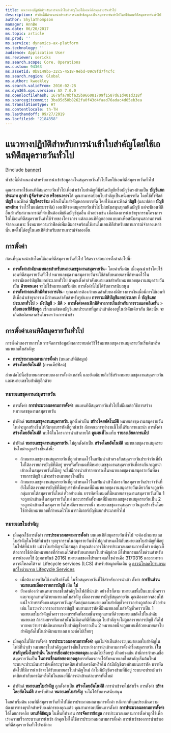 ```yaml
---
title: แนวทางปฏิบัติสำหรับการนำเข้าใบสำคัญโดยใช้เอนทิตีสมุดรายวันทั่วไป
description: หัวข้อนี้มีคำแนะนำสำหรับการนำเข้าข้อมูลลงในสมุดรายวันทั่วไปโดยใช้เอนทิตีสมุดรายวันทั่วไป
author: ShylaThompson
manager: AnnBe
ms.date: 06/20/2017
ms.topic: article
ms.prod: ''
ms.service: dynamics-ax-platform
ms.technology: ''
audience: Application User
ms.reviewer: sericks
ms.search.scope: Core, Operations
ms.custom: 94363
ms.assetid: 0b8149b5-32c5-4518-9ebd-09c9fd7f4cfc
ms.search.region: Global
ms.author: kweekley
ms.search.validFrom: 2016-02-28
ms.dyn365.ops.version: AX 7.0.0
ms.openlocfilehash: 167afa70bfa35b966081709f1587d61d401d318f
ms.sourcegitcommit: 3ba95d50b8262fa0f43d4faad76adac4d05eb3ea
ms.translationtype: HT
ms.contentlocale: th-TH
ms.lasthandoff: 09/27/2019
ms.locfileid: "2184358"
---
```

# <a name="best-practices-for-importing-vouchers-by-using-the-general-journal-entity"></a>แนวทางปฏิบัติสำหรับการนำเข้าใบสำคัญโดยใช้เอนทิตีสมุดรายวันทั่วไป

[!include [banner](../includes/banner.md)]

หัวข้อนี้มีคำแนะนำสำหรับการนำเข้าข้อมูลลงในสมุดรายวันทั่วไปโดยใช้เอนทิตีสมุดรายวันทั่วไป

คุณสามารถใช้เอนทิตีสมุดรายวันทั่วไปเพื่อนำเข้าใบสำคัญที่มีชนิดบัญชีหรือบัญชีตรงข้ามเป็น **บัญชีแยกประเภท ลูกค้า ผู้จัดจำหน่าย หรือธนาคาร**ได้ คุณสามารถป้อนใบสำคัญเป็นหนึ่งบรรทัด โดยใช้ทั้งฟิลด์ **บัญชี** และฟิลด์ **บัญชีตรงข้าม** หรือเป็นใบสำคัญหลายบรรทัด โดยใช้เฉพาะฟิลด์ **บัญชี** (และปล่อย **บัญชีตรงข้าม** ว่างไว้ในแต่ละบรรทัด) เอนทิตีของสมุดรายวันทั่วไปไม่สนับสนุนทุกชนิดบัญชี แต่จะมีเอนทิตีอื่นสำหรับสถานการณ์ที่จำเป็นต้องมีชนิดบัญชีชุดอื่น ตัวอย่างเช่น เมื่อต้องการนำเข้าธุรกรรมโครงการ ให้ใช้เอนทิตีสมุดรายวันค่าใช้จ่ายของโครงการ แต่ละเอนทิตีถูกออกแบบมาเพื่อสนับสนุนสถานการณ์จำลองเฉพาะ ซึ่งหมายความว่าฟิลด์เพิ่มเติมอาจพร้อมใช้งานในเอนทิตีสำหรับสถานการณ์จำลองเหล่านั้น แต่ไม่ได้อยู่ในเอนทิตีสำหรับสถานการณ์จำลองอื่น

## <a name="setup"></a>การตั้งค่า
ก่อนที่คุณจะนำเข้าโดยใช้เอนทิตีสมุดรายวันทั่วไป ให้ตรวจสอบการตั้งค่าต่อไปนี้:

- **การตั้งค่าลำดับหมายเลขสำหรับหมายเลขชุดงานสมุดรายวัน**– โดยค่าเริ่มต้น เมื่อคุณนำเข้าโดยใช้เอนทิตีสมุดรายวันทั่วไป หมายเลขชุดงานสมุดรายวันจะใช้ลำดับหมายเลขที่กำหนดไว้ในพารามิเตอร์บัญชีแยกประเภททั่วไป ถ้าคุณตั้งค่าลำดับหมายเลขสำหรับหมายเลขชุดงานสมุดรายวันเป็น **ด้วยตนเอง** จะไม่ใช้หมายเลขเริ่มต้น การตั้งค่านี้ไม่ได้รับการสนับสนุน
- **การตั้งค่าคอนฟิกมิติทางการเงิน**– ทุกองค์กรต้องกำหนดลำดับของมิติทางการเงินเมื่อมีการใช้เอนทิตีเพื่อนำเข้าธุรกรรม มีกำหนดลำดับสำหรับรูปแบบ **การรวมมิติบัญชีแยกประเภท** ที่ **บัญชีแยกประเภททั่วไป** &gt; **ผังบัญชี** &gt; **มิติ** &gt; **การตั้งค่าคอนฟิกมิติทางการเงินสำหรับการรวมแอพลิเคชัน** &gt; **เลือกเอนทิตีข้อมูล** เซ็กเมนต์ของบัญชีแยกประเภทที่ถูกนำเข้าต้องอยู่ในลำดับเดียวกัน มิฉะนั้น จะเกิดข้อผิดพลาดขึ้นในระหว่างการนำเข้า

## <a name="general-journal-entity-setup"></a>การตั้งค่าเอนทิตีสมุดรายวันทั่วไป
การตั้งค่าสองรายการในการจัดการข้อมูลมีผลกระทบต่อวิธีใช้หมายเลขชุดงานสมุดรายวันเริ่มต้นหรือหมายเลขใบสำคัญ:

- **การประมวลผลตามการตั้งค่า** (บนเอนทิตีข้อมูล)
- **สร้างโดยอัตโนมัติ** (การแม็ปฟิลด์)

ส่วนต่อไปนี้อธิบายผลกระทบของการตั้งค่าเหล่านี้ และยังอธิบายถึงวิธีสร้างหมายเลขชุดงานสมุดรายวันและหมายเลขใบสำคัญอีกด้วย

### <a name="journal-batch-number"></a>หมายเลขชุดงานสมุดรายวัน

- การตั้งค่า **การประมวลผลตามการตั้งค่า** บนเอนทิตีสมุดรายวันทั่วไปไม่มีผลต่อวิธีการสร้างหมายเลขชุดงานสมุดรายวัน
- ถ้าฟิลด์ **หมายเลขชุดงานสมุดรายวัน** ถูกตั้งค่าเป็น **สร้างโดยอัตโนมัติ** หมายเลขชุดงานสมุดรายวันใหม่จะถูกสร้างขึ้นให้กับทุกบรรทัดที่ถูกนำเข้า ลักษณะการทำงานนี้ไม่ได้รับการแนะนำ การตั้งค่า **สร้างโดยอัตโนมัติ** พบได้ในโครงการนำเข้าภายใต้ **ดูแผนที่**ในแท็บ **รายละเอียดการแม็ป**
- ถ้าฟิลด์ **หมายเลขชุดงานสมุดรายวัน** ไม่ถูกตั้งค่าเป็น **สร้างโดยอัตโนมัติ** หมายเลขชุดงานสมุดรายวันใหม่จะถูกสร้างขึ้นดังนี้:

    - ถ้าหมายเลขชุดงานสมุดรายวันที่ถูกกำหนดไว้ในแฟ้มนำเข้าตรงกับสมุดรายวันประจำวันที่ยังไม่ได้ลงรายการบัญชีที่มีอยู่ บรรทัดทั้งหมดที่มีหมายเลขชุดงานสมุดรายวันที่ตรงกันจะถูกนำเข้าลงในสมุดรายวันที่มีอยู่ จะไม่มีการนำเข้ารายการลงในหมายเลขชุดงานสมุดรายวันที่ลงรายการบัญชี แต่จะสร้างหมายเลขใหม่ขึ้น
    - ถ้าหมายเลขชุดงานสมุดรายวันที่ถูกกำหนดไว้ในแฟ้มนำเข้าไม่ตรงกับสมุดรายวันประจำวันที่ยังไม่ได้ลงรายการบัญชีที่มีอยู่บรรทัดทั้งหมดที่มีหมายเลขชุดงานสมุดรายวันเดียวกันจะถูกจัดกลุ่มภายใต้สมุดรายวันใหม่ ตัวอย่างเช่น บรรทัดทั้งหมดที่มีหมายเลขชุดงานสมุดรายวันเป็น 1 จะถูกนำเข้าลงในสมุดรายวันใหม่ และบรรทัดทั้งหมดที่มีหมายเลขชุดงานสมุดรายวันเป็น 2 จะถูกนำเข้าลงในสมุดรายวันใหม่อีกรายการหนึ่ง หมายเลขชุดงานสมุดรายวันถูกสร้างขึ้นโดยใช้ลำดับหมายเลขที่กำหนดไว้ในพารามิเตอร์บัญชีแยกประเภททั่วไป

### <a name="voucher-number"></a>หมายเลขใบสำคัญ

- เมื่อคุณใช้การตั้งค่า **การประมวลผลตามการตั้งค่า** บนเอนทิตีสมุดรายวันทั่วไป จะต้องมีหมายเลขใบสำคัญในไฟล์ที่นำเข้า ทุกธุรกรรมในสมุดรายวันทั่วไปถูกกำหนดให้กับหมายเลขใบสำคัญที่มีอยู่ในไฟล์ที่นำเข้า แม้ว่าใบสำคัญจะไม่สมดุล ถ้าคุณต้องการใช้การประมวลผลตามการตั้งค่า แต่คุณก็ต้องการใช้ลำดับหมายเลขที่กำหนดไว้สำหรับหมายเลขใบสำคัญด้วย มีโปรแกรมแก้ไขด่วนสำหรับการนำออกใช้ (กุมภาพันธ์ 2016) หมายเลขของโปรแกรมแก้ไขด่วนคือ 3170316 และสามารถดาวน์โหลดได้จาก Lifecycle services (LCS) สำหรับข้อมูลเพิ่มเติม ดู [ดาวน์โหลดโปรแกรมแก้ไขด่วนจาก Lifecycle Services](../migration-upgrade/download-hotfix-lcs.md)

    - เมื่อต้องการเปิดใช้งานฟังก์ชันนี้ ในชื่อสมุดรายวันที่ใช้สำหรับการนำเข้า ตั้งค่า **การปันส่วนหมายเลขเมื่อลงรายการบัญชี** เป็น **ใช่**
    - ยังคงต้องกำหนดหมายเลขใบสำคัญในไฟล์ที่นำเข้า อย่างไรก็ตาม หมายเลขนี้เป็นแบบชั่วคราว และจะถูกแทนที่ด้วยหมายเลขใบสำคัญ เมื่อลงรายการบัญชีสมุดรายวัน คุณต้องตรวจสอบให้แน่ใจว่าบรรทัดของสมุดรายวันถูกจัดกลุ่มตามหมายเลขใบสำคัญชั่วคราวอย่างถูกต้อง ตัวอย่างเช่น ในระหว่างการลงรายการบัญชี พบสามบรรทัดที่มีหมายเลขใบสำคัญชั่วคราวเป็น 1 หมายเลขใบสำคัญชั่วคราวของบรรทัดทั้งสามนั้นจะถูกแทนที่ด้วยหมายเลขถัดไปในลำดับหมายเลข ถ้าสามบรรทัดเหล่านั้นไม่มีเอนทิตีที่สมดุล ใบสำคัญจะไม่ถูกลงรายการบัญชี ถัดไป หากพบว่าบรรทัดมีหมายเลขใบสำคัญชั่วคราวเป็น 2 หมายเลขนี้จะถูกแทนที่ด้วยหมายเลขใบสำคัญถัดไปในลำดับหมายเลข และต่อไปเรื่อยๆ

- เมื่อคุณไม่ใช้การตั้งค่า **การประมวลผลตามการตั้งค่า** คุณไม่จำเป็นต้องระบุหมายเลขใบสำคัญในไฟล์ที่นำเข้า หมายเลขใบสำคัญถูกสร้างขึ้นในระหว่างการนำเข้าตามการตั้งค่าชื่อสมุดรายวัน (**ใบสำคัญหนึ่งใบเท่านั้น** **ในการเชื่อมต่อของยอดดุล**และต่อไปเรื่อยๆ) ตัวอย่างเช่น ถ้ามีการกำหนดชื่อสมุดรายวันเป็น **ในการเชื่อมต่อของยอดดุล**บรรทัดแรกจะได้รับหมายเลขใบสำคัญเริ่มต้นใหม่ ระบบจะประเมินบรรทัดเพื่อระบุว่าเดบิตเท่ากับเครดิตหรือไม่ ถ้ามีบัญชีตรงข้ามบนบรรทัด บรรทัดถัดไปที่มีการนำเข้าจะได้รับหมายเลขใบสำคัญใหม่ ถ้าไม่มีบัญชีตรงข้ามที่มีอยู่ ระบบจะประเมินว่าเดบิตเท่ากับเครดิตหรือไม่ในขณะที่มีการนำเข้าแต่ละบรรทัดใหม่
- ถ้าฟิลด์ **หมายเลขใบสำคัญ** ถูกตั้งค่าเป็น **สร้างโดยอัตโนมัติ** การนำเข้าจะไม่สำเร็จ การตั้งค่า **สร้างโดยอัตโนมัติ** สำหรับฟิลด์ **หมายเลขใบสำคัญ** จะไม่ได้รับการสนับสนุน

โดยค่าเริ่มต้น เอนทิตีสมุดรายวันทั่วไปใช้การประมวลผลตามการตั้งค่า หลังจากที่คุณประเมินความต้องการทางธุรกิจสำหรับองค์กรของคุณแล้ว คุณสามารถเปลี่ยนการตั้งค่า **การประมวลผลตามการตั้งค่า** ได้โดยการคลิก **เอนทิตีข้อมูล** ในพื้นที่ทำงาน **การจัดการข้อมูล** การประมวลผลตามการตั้งค่าถูกใช้เพื่อเร่งความเร็วกระบวนการนำเข้า ถ้าคุณไม่ได้ใช้การประมวลผลตามการตั้งค่า การนำเข้าของการนำเข้าเอนทิตีสมุดรายวันทั่วไปจะช้าลง
